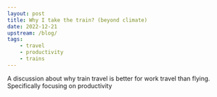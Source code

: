 ```yaml
---
layout: post
title: Why I take the train? (beyond climate)
date: 2022-12-21
upstream: /blog/
tags: 
    - travel
    - productivity
    - trains
---
```


A discussion about why train travel is better for work travel than flying.
Specifically focusing on productivity